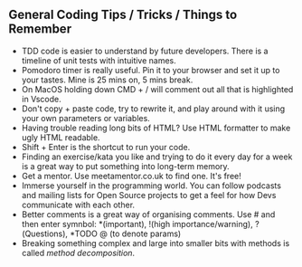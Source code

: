 General Coding Tips / Tricks / Things to Remember
--------------
- TDD code is easier to understand by future developers. There is a timeline of unit tests with intuitive names.
- Pomodoro timer is really useful. Pin it to your browser and set it up to your tastes. Mine is 25 mins on, 5 mins break.
- On MacOS holding down CMD + / will comment out all that is highlighted in Vscode.
- Don't copy + paste code, try to rewrite it, and play around with it using your own parameters or variables.
- Having trouble reading long bits of HTML? Use HTML formatter to make ugly HTML readable.
- Shift + Enter is the shortcut to run your code.
- Finding an exercise/kata you like and trying to do it every day for a week is a great way to put something into long-term memory.
- Get a mentor. Use meetamentor.co.uk to find one. It's free!
- Immerse yourself in the programming world. You can follow podcasts and mailing lists for Open Source projects to get a feel for how Devs communicate with each other.
- Better comments is a great way of organising comments. Use # and then enter symnbol: *(important), !(high importance/warning), ?(Questions), *TODO
@ (to denote params)
- Breaking something complex and large into smaller bits with methods is called *method decomposition*.